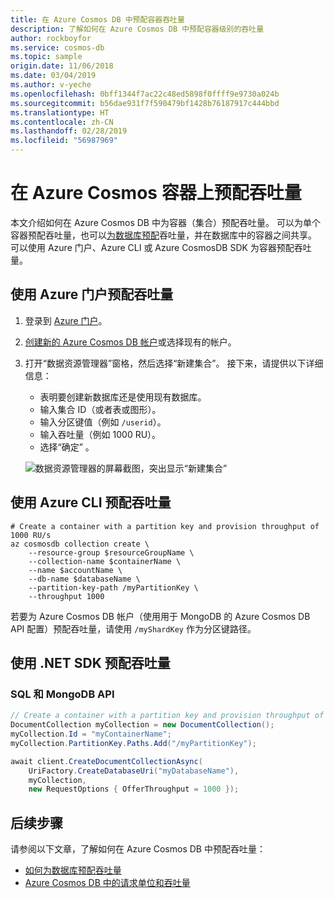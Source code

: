 ```yaml
---
title: 在 Azure Cosmos DB 中预配容器吞吐量
description: 了解如何在 Azure Cosmos DB 中预配容器级别的吞吐量
author: rockboyfor
ms.service: cosmos-db
ms.topic: sample
origin.date: 11/06/2018
ms.date: 03/04/2019
ms.author: v-yeche
ms.openlocfilehash: 0bff1344f7ac22c48ed5898f0ffff9e9730a024b
ms.sourcegitcommit: b56dae931f7f590479bf1428b76187917c444bbd
ms.translationtype: HT
ms.contentlocale: zh-CN
ms.lasthandoff: 02/28/2019
ms.locfileid: "56987969"
---
```

# <a name="provision-throughput-on-an-azure-cosmos-container"></a>在 Azure Cosmos 容器上预配吞吐量

本文介绍如何在 Azure Cosmos DB 中为容器（集合）预配吞吐量。 可以为单个容器预配吞吐量，也可以[为数据库预配](how-to-provision-database-throughput.md)吞吐量，并在数据库中的容器之间共享。 可以使用 Azure 门户、Azure CLI 或 Azure CosmosDB SDK 为容器预配吞吐量。

<!-- Not Available on graph, table-->

## <a name="provision-throughput-by-using-azure-portal"></a>使用 Azure 门户预配吞吐量

1. 登录到 [Azure 门户](https://portal.azure.cn/)。

1. [创建新的 Azure Cosmos DB 帐户](create-sql-api-dotnet.md#create-a-database-account)或选择现有的帐户。

1. 打开“数据资源管理器”窗格，然后选择“新建集合”。 接下来，请提供以下详细信息：

   * 表明要创建新数据库还是使用现有数据库。
   * 输入集合 ID（或者表或图形）。
   * 输入分区键值（例如 `/userid`）。
   * 输入吞吐量（例如 1000 RU）。
   * 选择“确定” 。

    ![数据资源管理器的屏幕截图，突出显示“新建集合”](./media/how-to-provision-container-throughput/provision-container-throughput-portal-all-api.png)

## <a name="provision-throughput-by-using-azure-cli"></a>使用 Azure CLI 预配吞吐量

```azurecli
# Create a container with a partition key and provision throughput of 1000 RU/s
az cosmosdb collection create \
    --resource-group $resourceGroupName \
    --collection-name $containerName \
    --name $accountName \
    --db-name $databaseName \
    --partition-key-path /myPartitionKey \
    --throughput 1000
```

若要为 Azure Cosmos DB 帐户（使用用于 MongoDB 的 Azure Cosmos DB API 配置）预配吞吐量，请使用 `/myShardKey` 作为分区键路径。

<!-- Not Available on  Cassandra API account, use '/myPrimaryKey' for the partition key path.-->

## <a name="provision-throughput-by-using-net-sdk"></a>使用 .NET SDK 预配吞吐量

<!-- Not Available on > [!Note]-->
<!-- Not Available on > Use the SQL API to provision throughput for all APIs except for Cassandra API-->

<a name="dotnet-most"></a>
### <a name="sql-and-mongodb-apis"></a>SQL 和 MongoDB API

<!-- Not Availble on Gremlin, and Table APIs-->

```csharp
// Create a container with a partition key and provision throughput of 1000 RU/s
DocumentCollection myCollection = new DocumentCollection();
myCollection.Id = "myContainerName";
myCollection.PartitionKey.Paths.Add("/myPartitionKey");

await client.CreateDocumentCollectionAsync(
    UriFactory.CreateDatabaseUri("myDatabaseName"),
    myCollection,
    new RequestOptions { OfferThroughput = 1000 });
```

<a name="dotnet-cassandra"></a>
<!-- Not Available on ### Cassandra API-->

## <a name="next-steps"></a>后续步骤

请参阅以下文章，了解如何在 Azure Cosmos DB 中预配吞吐量：

* [如何为数据库预配吞吐量](how-to-provision-database-throughput.md)
* [Azure Cosmos DB 中的请求单位和吞吐量](request-units.md)

<!-- Update_Description: update meta properties, wording update -->
